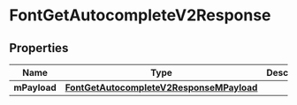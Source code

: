 
# FontGetAutocompleteV2Response

## Properties
| Name | Type | Description | Notes |
| ------------ | ------------- | ------------- | ------------- |
| **mPayload** | [**FontGetAutocompleteV2ResponseMPayload**](FontGetAutocompleteV2ResponseMPayload.md) |  |  |



